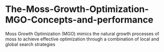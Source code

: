# The-Moss-Growth-Optimization-MGO-Concepts-and-performance
Moss Growth Optimization (MGO) mimics the natural growth processes of moss to achieve effective optimization through a combination of local and global search strategies
